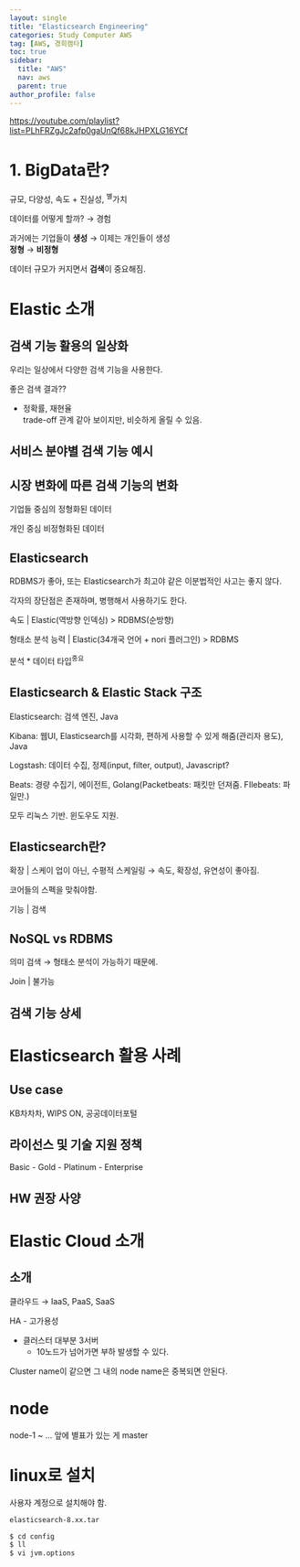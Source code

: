 ```yaml
---
layout: single
title: "Elasticsearch Engineering"
categories: Study Computer AWS
tag: [AWS, 경희캠타]
toc: true
sidebar:
  title: "AWS"
  nav: aws
  parent: true
author_profile: false
---
```


<!-- <div class="notice">
<h4><b>주식회사</b> 로이드케이</h4>

데이터를 다루고 AI, ML을 개발하는 회사<br>
엘라스틱, 콘프룬트, 해시코프 등<br>
</div> -->

https://youtube.com/playlist?list=PLhFRZgJc2afp0gaUnQf68kJHPXLG16YCf

# 1. BigData란?

규모, 다양성, 속도 + 진실성, <sup>별</sup>가치

데이터를 어떻게 할까? &rarr; 경험

과거에는 기업들이 <b>생성</b> &rarr; 이제는 개인들이 생성<br>
<b>정형</b> &rarr; <b>비정형</b>

데이터 규모가 커지면서 <b>검색</b>이 중요해짐.

# Elastic 소개
## 검색 기능 활용의 일상화

우리는 일상에서 다양한 검색 기능을 사용한다.

좋은 검색 결과??

- 정확률, 재현율<br>
    trade-off 관계 같아 보이지만, 비슷하게 올릴 수 있음.

## 서비스 분야별 검색 기능 예시

## 시장 변화에 따른 검색 기능의 변화

기업들 중심의 정형화된 데이터

개인 중심 비정형화된 데이터

## Elasticsearch

RDBMS가 좋아, 또는 Elasticsearch가 최고야 같은 이분법적인 사고는 좋지 않다.

각자의 장단점은 존재하며, 병행해서 사용하기도 한다.

속도 \| Elastic(역방향 인덱싱) > RDBMS(순방향)

형태소 분석 능력 \| Elastic(34개국 언어 + nori 플러그인) > RDBMS

분석
\* 데이터 타입<sup>중요</sup>

## Elasticsearch & Elastic Stack 구조

Elasticsearch: 검색 엔진, Java

Kibana: 웹UI, Elasticsearch를 시각화, 편하게 사용할 수 있게 해줌(관리자 용도), Java

Logstash: 데이터 수집, 정제(input, filter, output), Javascript?

Beats: 경량 수집기, 에이전트, Golang(Packetbeats: 패킷만 던져줌. FIlebeats: 파일만.)

모두 리눅스 기반. 윈도우도 지원.

## Elasticsearch란?

확장 \| 스케이 업이 아닌, 수평적 스케일링 &rarr; 속도, 확장성, 유연성이 좋아짐.

코어들의 스펙을 맞춰야함.

기능 \| 검색

## NoSQL vs RDBMS

의미 검색 &rarr; 형태소 분석이 가능하기 때문에.

Join \| 불가능

## 검색 기능 상세

# Elasticsearch 활용 사례

## Use case

KB차차차, WIPS ON, 공공데이터포털

## 라이선스 및 기술 지원 정책

Basic - Gold - Platinum - Enterprise

## HW 권장 사양

# Elastic Cloud 소개

## 소개

클라우드 &rarr; IaaS, PaaS, SaaS

HA - 고가용성
- 클러스터 대부분 3서버
    - 10노드가 넘어가면 부하 발생할 수 있다.

Cluster name이 같으면 그 내의 node name은 중복되면 안된다.



# node

node-1 ~ ...
앞에 별표가 있는 게 master

# linux로 설치

사용자 계정으로 설치해야 함.

```bash
elasticsearch-8.xx.tar
```

```bash
$ cd config
$ ll
$ vi jvm.options
```